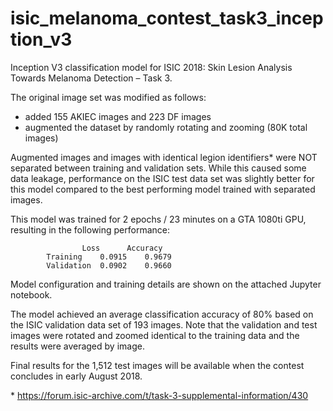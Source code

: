 # isic_melanoma_contest_task3_inception_v3

Inception V3 classification model for ISIC 2018: Skin Lesion Analysis Towards Melanoma Detection – Task 3.

The original image set was modified as follows:

- added 155 AKIEC images and 223 DF images
- augmented the dataset by randomly rotating and zooming (80K total images)

Augmented images and images with identical legion identifiers* were NOT separated between training and validation sets. While this caused some data leakage, performance on the ISIC test data set was slightly better for this model compared to the best performing model trained with separated images.

This model was trained for 2 epochs / 23 minutes on a GTA 1080ti GPU, resulting in the following performance:

					Loss	  Accuracy
			Training	0.0915	  0.9679
			Validation	0.0902	  0.9660

Model configuration and training details are shown on the attached Jupyter notebook.

The model achieved an average classification accuracy of 80% based on the ISIC validation data set of 193 images. Note that the validation and test images were rotated and zoomed identical to the training data and the results were averaged by image.

Final results for the 1,512 test images will be available when the contest concludes in early August 2018.

\* https://forum.isic-archive.com/t/task-3-supplemental-information/430
